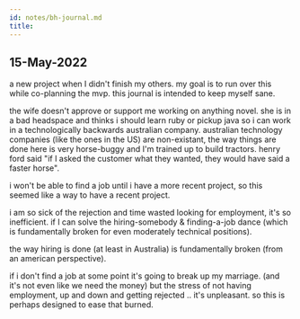 ```yaml
---
id: notes/bh-journal.md
title: 
---
```


## 15-May-2022

a new project when I didn't finish my others. my goal is to run over this while co-planning the mvp. this journal is intended to keep myself sane.

the wife doesn't approve or support me working on anything novel.  she is in a bad headspace and thinks i should learn ruby or pickup java so i can work in a technologically backwards australian company.  australian technology companies (like the ones in the US) are non-existant, the way things are done here is very horse-buggy and I'm trained up to build tractors.  henry ford said "if I asked the customer what they wanted, they would have said a faster horse".

i won't be able to find a job until i have a more recent project, so this seemed like a way to have a recent project.  

i am so sick of the rejection and time wasted looking for employment, it's so inefficient. if I can solve the hiring-somebody & finding-a-job dance (which is fundamentally broken for even moderately technical positions). 

the way hiring is done (at least in Australia) is fundamentally broken (from an american perspective).  

if i don't find a job at some point it's going to break up my marriage.
(and it's not even like we need the money) but the stress of not having employment, up and down and getting rejected .. it's unpleasant.  so this is perhaps designed to ease that burned. 




